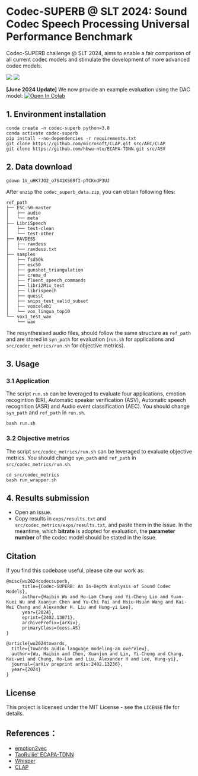 # Codec-SUPERB @ SLT 2024: Sound Codec Speech Processing Universal Performance Benchmark

Codec-SUPERB challenge @ SLT 2024, aims to enable a fair comparison of all current codec models and stimulate the development of more advanced codec models. 

<a href='https://codecsuperb.github.io/'><img src='https://img.shields.io/badge/Project-Page-Green'></a>  <a href='https://arxiv.org/abs/2402.13071'><img src='https://img.shields.io/badge/Paper-Arxiv-red'></a>

**[June 2024 Update]** We now provide an example evaluation using the DAC model: [![Open In Colab](https://colab.research.google.com/assets/colab-badge.svg)](https://colab.research.google.com/drive/1tVZ_oe_eeRdsclAHTa72leUcIoycpMsa?usp=sharing)


## 1. Environment installation
```shell
conda create -n codec-superb python=3.8
conda activate codec-superb
pip install --no-dependencies -r requirements.txt
git clone https://github.com/microsoft/CLAP.git src/AEC/CLAP
git clone https://github.com/hbwu-ntu/ECAPA-TDNN.git src/ASV
```

## 2. Data download
```shell
gdown 1V_uHK7JO2_o7S41KS69fI-pTCKndP3UJ
```
After `unzip` the `codec_superb_data.zip`, you can obtain following files:
```
ref_path
├── ESC-50-master
│   ├── audio
│   └── meta
├── LibriSpeech
│   ├── test-clean
│   └── test-other
├── RAVDESS
│   ├── ravdess
│   └── ravdess.txt
├── samples
│   ├── fsd50k
│   ├── esc50
│   ├── gunshot_triangulation
│   ├── crema_d
│   ├── fluent_speech_commands
│   ├── libri2Mix_test
│   ├── librispeech
│   ├── quesst
│   ├── snips_test_valid_subset
│   ├── voxceleb1
│   └── vox_lingua_top10
└── vox1_test_wav
    └── wav
```
The resynthesised audio files, should follow the same structure as `ref_path` and are stored in `syn_path` for evaluation (`run.sh` for applications and `src/codec_metrics/run.sh` for objective metrics).

## 3. Usage
### 3.1 Application
The script `run.sh` can be leveraged to evaluate four applications, emotion recogintion (ER), Automatic speaker verification (ASV), Automatic speech recognition (ASR) and Audio event classification (AEC). You should change `syn_path` and `ref_path` in `run.sh`.
```
bash run.sh
```

### 3.2 Objective metrics
The script `src/codec_metrics/run.sh` can be leveraged to evaluate objective metrics. You should change `syn_path` and `ref_path` in `src/codec_metrics/run.sh`.
```shell
cd src/codec_metrics
bash run_wrapper.sh
```

## 4. Results submission
- Open an issue.
- Copy results in `exps/results.txt` and `src/codec_metrics/exps/results.txt`, and paste them in the issue. In the meantime, which **bitrate** is adopted for evaluation, the **parameter number** of the codec model should be stated in the issue.

## Citation
If you find this codebase useful, please cite our work as:
```Tex
@misc{wu2024codecsuperb,
      title={Codec-SUPERB: An In-Depth Analysis of Sound Codec Models}, 
      author={Haibin Wu and Ho-Lam Chung and Yi-Cheng Lin and Yuan-Kuei Wu and Xuanjun Chen and Yu-Chi Pai and Hsiu-Hsuan Wang and Kai-Wei Chang and Alexander H. Liu and Hung-yi Lee},
      year={2024},
      eprint={2402.13071},
      archivePrefix={arXiv},
      primaryClass={eess.AS}
}
```
```Tex
@article{wu2024towards,
  title={Towards audio language modeling-an overview},
  author={Wu, Haibin and Chen, Xuanjun and Lin, Yi-Cheng and Chang, Kai-wei and Chung, Ho-Lam and Liu, Alexander H and Lee, Hung-yi},
  journal={arXiv preprint arXiv:2402.13236},
  year={2024}
}
```

## License

This project is licensed under the MIT License - see the `LICENSE` file for details.

## References：
- [emotion2vec](https://github.com/ddlBoJack/emotion2vec)
- [TaoRuijie' ECAPA-TDNN](https://github.com/TaoRuijie/ECAPA-TDNN)
- [Whisper](https://github.com/openai/whisper)
- [CLAP](https://github.com/microsoft/CLAP.git)
